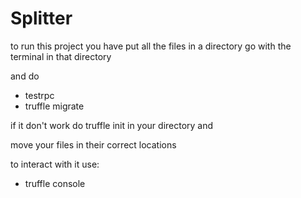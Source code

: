 # Splitter

to run this project you have put all the files in a directory go with the terminal in that directory

and do 

* testrpc
* truffle migrate 

if it don't work do truffle init in your directory and

move your files in their correct locations

to interact with it use:
  
  * truffle console

